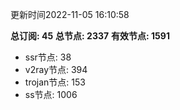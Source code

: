 更新时间2022-11-05 16:10:58

**总订阅: 45**
**总节点: 2337**
**有效节点: 1591**
- ssr节点: 38
- v2ray节点: 394
- trojan节点: 153
- ss节点: 1006

